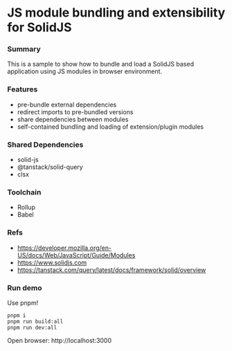 # JS module bundling and extensibility for SolidJS

### Summary

This is a sample to show how to bundle and load a SolidJS based application using JS modules in browser environment.

### Features
- pre-bundle external dependencies
- redirect imports to pre-bundled versions
- share dependencies between modules
- self-contained bundling and loading of extension/plugin modules

### Shared Dependencies
- solid-js
- @tanstack/solid-query
- clsx

### Toolchain
- Rollup
- Babel

### Refs
- https://developer.mozilla.org/en-US/docs/Web/JavaScript/Guide/Modules
- https://www.solidjs.com
- https://tanstack.com/query/latest/docs/framework/solid/overview

### Run demo
Use pnpm!
```
pnpm i
pnpm run build:all
pnpm run dev:all
```

Open browser: http://localhost:3000